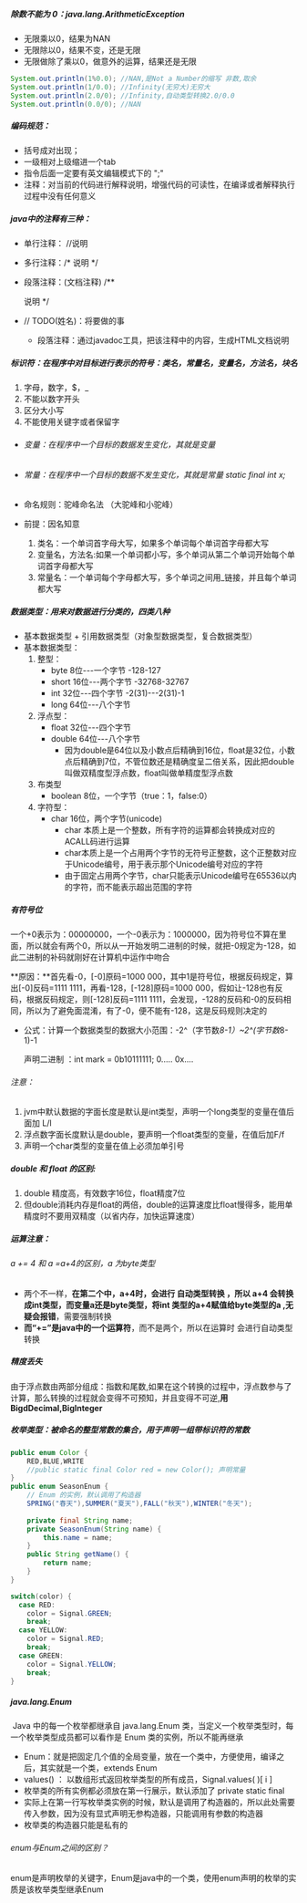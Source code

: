 ##### 除数不能为 0：java.lang.ArithmeticException

- 无限乘以0，结果为NAN
- 无限除以0，结果不变，还是无限
- 无限做除了乘以0，做意外的运算，结果还是无限

```java
System.out.println(1%0.0); //NAN,是Not a Number的缩写 非数,取余	
System.out.println(1/0.0); //Infinity(无穷大)无穷大
System.out.println(2.0/0); //Infinity,自动类型转换2.0/0.0
System.out.println(0.0/0); //NAN
```

##### 编码规范：

- 括号成对出现； 
- 一级相对上级缩进一个tab
- 指令后面一定要有英文编辑模式下的 ";"
- 注释：对当前的代码进行解释说明，增强代码的可读性，在编译或者解释执行过程中没有任何意义

##### java中的注释有三种：

- 单行注释： //说明

- 多行注释：/* 说明 */

- 段落注释：(文档注释)
  /**

  说明
  ​*/

- // TODO(姓名)：将要做的事
  
  - 段落注释：通过javadoc工具，把该注释中的内容，生成HTML文档说明

##### 标识符：在程序中对目标进行表示的符号：类名，常量名，变量名，方法名，块名

1. 字母，数字，$，_
2.  不能以数字开头
3. 区分大小写
4. 不能使用关键字或者保留字

- ###### 变量：在程序中一个目标的数据发生变化，其就是变量

- ###### 常量：在程序中一个目标的数据不发生变化，其就是常量 static final int x;

- 命名规则：驼峰命名法	（大驼峰和小驼峰）

- 前提：因名知意

  1. 类名：一个单词首字母大写，如果多个单词每个单词首字母都大写
  2. 变量名，方法名:如果一个单词都小写，多个单词从第二个单词开始每个单词首字母都大写
  3. 常量名：一个单词每个字母都大写，多个单词之间用_链接，并且每个单词都大写

##### 数据类型：用来对数据进行分类的，四类八种

- 基本数据类型  +  引用数据类型（对象型数据类型，复合数据类型）
- 基本数据类型：
  1. 整型：
     - byte  8位---一个字节  -128-127
     - short 16位---两个字节	-32768-32767
     - int   32位---四个字节 -2(31)---2(31)-1
     - long  64位---八个字节  
  2. 浮点型：
     - float 32位---四个字节
     - double 64位---八个字节
       - 因为double是64位以及小数点后精确到16位，float是32位，小数点后精确到7位，不管位数还是精确度呈二倍关系，因此把double叫做双精度型浮点数，float叫做单精度型浮点数
  3. 布类型	
     - boolean  8位，一个字节（true：1，false:0）
  4. 字符型：
     - char 16位，两个字节(unicode)
       - char 本质上是一个整数，所有字符的运算都会转换成对应的ACALL码进行运算
       - char本质上是一个占用两个字节的无符号正整数，这个正整数对应于Unicode编号，用于表示那个Unicode编号对应的字符
       - 由于固定占用两个字节，char只能表示Unicode编号在65536以内的字符，而不能表示超出范围的字符

##### 有符号位

一个+0表示为：00000000，一个-0表示为：1000000，因为符号位不算在里面，所以就会有两个0，所以从一开始发明二进制的时候，就把-0规定为-128，如此二进制的补码就刚好在计算机中运作中吻合

**原因：**首先看-0，[-0]原码=1000 000，其中1是符号位，根据反码规定，算出[-0]反码=1111 1111，再看-128，[-128]原码=1000 000，假如让-128也有反码，根据反码规定，则[-128]反码=1111 1111，会发现，-128的反码和-0的反码相同，所以为了避免面混淆，有了-0，便不能有-128，这是反码规则决定的

- 公式：计算一个数据类型的数据大小范围：-2^（字节数*8-1）~2^(字节数*8-1)-1


	声明二进制 ：int mark = 0b10111111;     0.....   0x.... 

###### 注意：	

1. jvm中默认数据的字面长度是默认是int类型，声明一个long类型的变量在值后面加 L/l
2. 浮点数字面长度默认是double，要声明一个float类型的变量，在值后加F/f
3. 声明一个char类型的变量在值上必须加单引号

##### double 和 float 的区别:

1. double 精度高，有效数字16位，float精度7位
2. 但double消耗内存是float的两倍，double的运算速度比float慢得多，能用单精度时不要用双精度（以省内存，加快运算速度）

##### 运算注意：

###### a += 4 和 a =a+4的区别，a 为byte类型

- 两个不一样，**在第二个中，a+4时，会进行 自动类型转换 ，所以 a+4 会转换成int类型，而变量a还是byte类型，将int 类型的a+4赋值给byte类型的a ,无疑会报错**，需要强制转换
-  **而“+=”是java中的一个运算符**，而不是两个，所以在运算时 会进行自动类型转换

##### 精度丢失

​	由于浮点数由两部分组成：指数和尾数,如果在这个转换的过程中，浮点数参与了计算，那么转换的过程就会变得不可预知，并且变得不可逆,**用BigdDecimal,BigInteger**

##### 枚举类型：被命名的整型常数的集合，用于声明一组带标识符的常数

```java
public enum Color {
	RED,BLUE,WRITE
	//public static final Color red = new Color(); 声明常量
}
public enum SeasonEnum {
  	// Enum 的实例，默认调用了构造器
    SPRING("春天"),SUMMER("夏天"),FALL("秋天"),WINTER("冬天");
    
    private final String name;
    private SeasonEnum(String name) {
        this.name = name;
    }
    public String getName() {
        return name;
    }
}

switch(color) {
  case RED:
    color = Signal.GREEN;
    break;
  case YELLOW:
    color = Signal.RED;
    break;
  case GREEN:
    color = Signal.YELLOW;
    break;
}
```

##### java.lang.Enum

​	Java 中的每一个枚举都继承自 java.lang.Enum 类，当定义一个枚举类型时，每一个枚举类型成员都可以看作是 Enum 类的实例，所以不能再继承

- Enum：就是把固定几个值的全局变量，放在一个类中，方便使用，编译之后，其实就是一个类，extends Enum
- values() ： 以数组形式返回枚举类型的所有成员，Signal.values( )[ i ]
- 枚举类的所有实例都必须放在第一行展示，默认添加了 private static final
- 实际上在第一行写枚举类实例的时候，默认是调用了构造器的，所以此处需要传入参数，因为没有显式声明无参构造器，只能调用有参数的构造器
- 枚举类的构造器只能是私有的

###### enum与Enum之间的区别？

​	enum是声明枚举的关键字，Enum是java中的一个类，使用enum声明的枚举的实质是该枚举类型继承Enum


